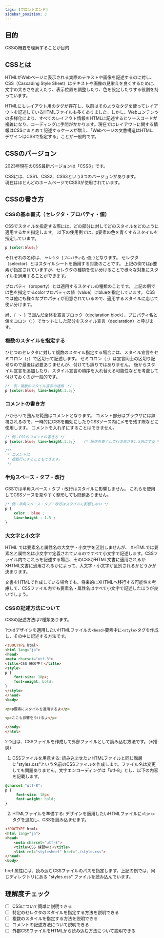 ```yaml
---
tags: [フロントエンド]
sidebar_position: 3
---
```


## 目的
CSSの概要を理解することが目的

## CSSとは
HTMLがWebページに表示される実際のテキストや画像を記述するのに対し、CSS（Cascading Style Sheet）はテキストや画像の見栄えを良くするために、文字の大きさを変えたり、表示位置を調整したり、色を設定したりする役割を持っています。

HTMLにもレイアウト用のタグが存在し、以前はそのようなタグを使ってレイアウトを記述しているHTMLファイルも多くありました。しかし、Webコンテンツの多様化により、すべてのレイアウト情報をHTMLに記述するとソースコードが複雑になり、コーディングに手間がかかります。現在ではレイアウトに関する情報はCSSにまとめて記述するケースが増え、「Webページの文書構造はHTML、デザインはCSSで指定する」ことが一般的です。

## CSSのバージョン
2023年現在のCSS最新バージョンは「CSS3」です。  

CSSには、CSS1、CSS2、CSS3という3つのバージョンがあります。  
現在はほとんどのホームページでCSS3が使用されています。

## CSSの書き方
### CSSの基本書式（セレクタ・プロパティ・値）
CSSでスタイルを指定する際には、どの部分に対してどのスタイルをどのように適用するかを指定します。 以下の使用例では、p要素の色を青くするスタイルを指定しています。

```css
p {color:blue;}
```

それぞれの名称は、 `セレクタ {プロパティ名:値;}`となります。 セレクタ（selector）とはスタイルシートを適用する対象のことです。 上記の例ではp要素が指定されていますが、セレクタの種類を使い分けることで様々な対象にスタイルを適用することができます。

プロパティ（property）とは適用するスタイルの種類のことです。 上記の例では色を指定するcolorプロパティの値（value）にblueを指定しています。 CSSでは他にも様々なプロパティが用意されているので、適用するスタイルに応じて使い分けます。

尚、`{ ～ }` で囲んだ全体を宣言ブロック（declaration block）、プロパティ名と値をコロン（`:`）でセットにした部分をスタイル宣言（declaration）と呼びます。

### 複数のスタイルを指定する
ひとつのセレクタに対して複数のスタイル指定する場合には、スタイル宣言をセミコロン（`;`）で区切って記述します。 セミコロン（`;`）は宣言同士の区切り記号なので最後は必要ありませんが、付けても誤りではありません。 後からスタイル宣言を追加したり、スタイル宣言の順序を入れ替える可能性などを考慮して付けておくのが一般的です。

```css
/*　例：複数のスタイル宣言の適用　*/
p {color:blue; line-height:1.5;}
```

### コメントの書き方
`/*`から`*/`で囲んだ範囲はコメントとなります。 コメント部分はブラウザには無視されるので、一時的にCSSを無効にしたりCSSソース内にメモを残す際などに使用します。 コメントを入れ子にすることはできません。

```css
/* 例：CSSのコメントの書き方 */
p {color:blue; line-height:1.5;}    /* 段落を青くして行の高さを1.5倍にする */

/**
 * コメントは
 * 複数行にすることもできます。
 */
```

### 半角スペース・タブ・改行
CSSでは半角スペース・タブ・改行はスタイルに影響しません。 これらを使用してCSSソースを見やすく整形しても問題ありません。

```css
/* 例：半角スペース・タブ・改行はスタイルに影響しない */
p {
    color : blue ;
    line-height : 1.5 ;
}
```

### 大文字と小文字
HTML では要素名と属性名の大文字・小文字を区別しませんが、 XHTMLでは要素名と属性名は小文字で定義されているのですべて小文字で記述します。CSSファイル内でこれらを記述する場合、そのCSSがHTML文書に適用されるかXHTML文書に適用されるかによって、大文字・小文字が区別されるかどうかが決まります。

文書をHTMLで作成している場合でも、将来的にXHTMLへ移行する可能性を考慮して、CSSファイル内でも要素名・属性名はすべて小文字で記述したほうが良いでしょう。

### CSSの記述方法について
CSSの記述方法は2種類あります。

1つはデザインを適用したいHTMLファイルの`<head>`要素中に`<style>`タグを作成し、その中に記述する方法です。

```html
<!DOCTYPE html>
<html lang="ja">
<head>
<meta charset="utf-8">
<title>CSS 練習中！</title>
<style>
p {
    font-size: 18px;
    font-weight: bold;
} 
</style>
</head>
<body>
 
<p>p要素にスタイルを適用するよ</p>
 
<p>ここも影響をうけるよ</p>
 
</body>
</html>
```

2つ目は、CSSファイルを作成して外部ファイルとして読み込む方法です。（※推奨）

 1. CSSファイルを用意する: 読み込ませたいHTMLファイルと同じ階層に"styles.css"という名前のCSSファイルを作成します。ファイル名は変更しても問題ありません。文字エンコーディングは「utf-8」とし、以下の内容を記載します。

```css
@charset "utf-8";
p {
     font-size: 18px;
     font-weight: bold;
} 
```

2. HTMLファイルを準備する: デザインを適用したいHTMLファイルに`<link>`タグを追加し、CSSを読み込ませます。

```html
<!DOCTYPE html>
<html lang="ja">
<head>
    <meta charset="utf-8">
    <title>CSS 練習中！</title>
    <link rel="stylesheet" href="./style.css">
</head>
<body>
```
href 属性には、読み込むCSSファイルのパスを指定します。上記の例では、同じディレクトリにある "styles.css" ファイルを読み込んでいます。

## 理解度チェック
- [ ] CSSについて簡単に説明できる
- [ ] 特定のセレクタのスタイルを指定する方法を説明できる
- [ ] 複数のスタイルを指定する方法を説明できる
- [ ] コメントの記述方法について説明できる
- [ ] 外部CSSファイルをHTMLから読み込む方法について説明できる